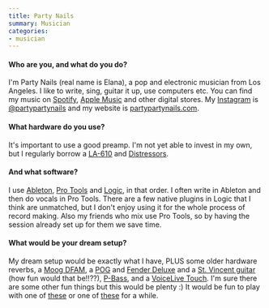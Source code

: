 ```yaml
---
title: Party Nails
summary: Musician
categories:
- musician
---
```


#### Who are you, and what do you do?

I'm Party Nails (real name is Elana), a pop and electronic musician from Los Angeles. I like to write, sing, guitar it up, use computers etc. You can find my music on [Spotify][], [Apple Music][apple-music] and other digital stores. My [Instagram][] is [@partypartynails](https://www.instagram.com/partypartynails/ "The Party Nails Instagram account.") and my website is [partypartynails.com](https://www.partypartynails.com/ "The official Party Nails website.").

#### What hardware do you use?

It's important to use a good preamp. I'm not yet able to invest in my own, but I regularly borrow a [LA-610][la-610-mkii] and [Distressors][distressor]. 

#### And what software?

I use [Ableton][live], [Pro Tools][pro-tools] and [Logic][], in that order. I often write in Ableton and then do vocals in Pro Tools. There are a few native plugins in Logic that I think are unmatched, but I don't enjoy using it for the whole process of record making. Also my friends who mix use Pro Tools, so by having the session already set up for them we save time.

#### What would be your dream setup?

My dream setup would be exactly what I have, PLUS some older hardware reverbs, a [Moog DFAM][dfam], a [POG][] and [Fender Deluxe][deluxe] and a [St. Vincent guitar][st-vincent] (how fun would that be!!??), [P-Bass][precision-bass], and a [VoiceLive Touch][voicelive-touch-2]. I'm sure there are some other fun things but this would be plenty :) It would be fun to play with one of [these][monomachine-sfx-60] or one of [these][machinedrum-sps-1] for a while.

[deluxe]: https://en.wikipedia.org/wiki/Fender_Deluxe_Amp "A guitar amp."
[dfam]: https://www.moogmusic.com/products/dfam-drummer-another-mother "A drum synth."
[distressor]: http://www.empiricallabs.com/distressor.html "A studio compressor."
[la-610-mkii]: https://www.uaudio.com/hardware/la-610-mkii.html "A studio compressor."
[logic]: https://www.saleae.com/logic/ "A hardware debugger."
[machinedrum-sps-1]: http://www.vintagesynth.com/misc/machinedrum.php "A drum machine."
[monomachine-sfx-60]: https://en.wikipedia.org/wiki/Elektron_Monomachine "A synth."
[pog]: https://www.ehx.com/products/pog "A polyphonic octave generator."
[precision-bass]: http://www.fender.com/products/search.php?section=basses&bodyShape=Precision+Bass® "A bass guitar."
[st-vincent]: https://www.music-man.com/instruments/guitars/st-vincent "An electric guitar."
[voicelive-touch-2]: http://www.tc-helicon.com/en/products/voicelive-touch-2/ "An live voice effects audio device."
[apple-music]: https://apple.com/apple-music/ "A music streaming service."
[instagram]: https://www.instagram.com/ "A photo sharing service."
[live]: https://www.ableton.com/en/live/ "Musical creation software."
[pro-tools]: http://www.avid.com/US/products/Pro-Tools-8-Software "Audio editing and processing software."
[spotify]: https://www.spotify.com/us/ "A music streaming service."
